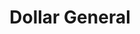 ---
title: "Dollar General"
url: /elkton/dollar-general-north-bridge-street/
shop: variety store
---